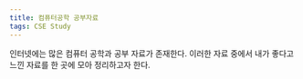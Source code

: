 ```yaml
---
title: 컴퓨터공학 공부자료
tags: CSE Study
---
```


인터넷에는 많은 컴퓨터 공학과 공부 자료가 존재한다.
이러한 자료 중에서 내가 좋다고 느낀 자료를 한 곳에 모아 정리하고자 한다.